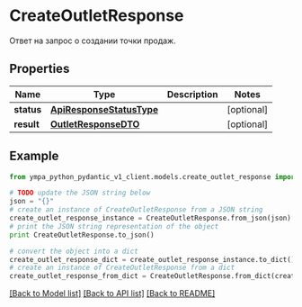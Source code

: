 # CreateOutletResponse

Ответ на запрос о создании точки продаж.

## Properties
Name | Type | Description | Notes
------------ | ------------- | ------------- | -------------
**status** | [**ApiResponseStatusType**](ApiResponseStatusType.md) |  | [optional] 
**result** | [**OutletResponseDTO**](OutletResponseDTO.md) |  | [optional] 

## Example

```python
from ympa_python_pydantic_v1_client.models.create_outlet_response import CreateOutletResponse

# TODO update the JSON string below
json = "{}"
# create an instance of CreateOutletResponse from a JSON string
create_outlet_response_instance = CreateOutletResponse.from_json(json)
# print the JSON string representation of the object
print CreateOutletResponse.to_json()

# convert the object into a dict
create_outlet_response_dict = create_outlet_response_instance.to_dict()
# create an instance of CreateOutletResponse from a dict
create_outlet_response_from_dict = CreateOutletResponse.from_dict(create_outlet_response_dict)
```
[[Back to Model list]](../README.md#documentation-for-models) [[Back to API list]](../README.md#documentation-for-api-endpoints) [[Back to README]](../README.md)


